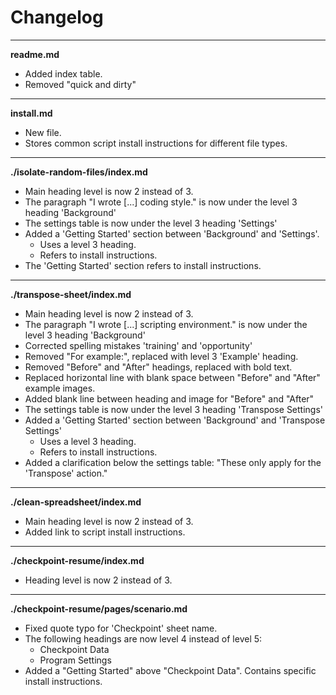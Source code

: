 # Changelog
---

**readme.md**
* Added index table.
* Removed "quick and dirty"

---

**install.md**
* New file.
* Stores common script install instructions for different file types.

---

**./isolate-random-files/index.md**
* Main heading level is now 2 instead of 3.
* The paragraph "I wrote [...] coding style." is now under the level 3 heading 'Background'
* The settings table is now under the level 3 heading 'Settings'
* Added a 'Getting Started' section between 'Background' and 'Settings'.
	* Uses a level 3 heading.
	* Refers to install instructions.
* The 'Getting Started' section refers to install instructions.

---

**./transpose-sheet/index.md**
* Main heading level is now 2 instead of 3.
* The paragraph "I wrote [...] scripting environment." is now under the level 3 heading 'Background'
* Corrected spelling mistakes 'training' and 'opportunity'
* Removed "For example:", replaced with level 3 'Example' heading.
* Removed "Before" and "After" headings, replaced with bold text.
* Replaced horizontal line with blank space between "Before" and "After" example images.
* Added blank line between heading and image for "Before" and "After"
* The settings table is now under the level 3 heading 'Transpose Settings'
* Added a 'Getting Started' section between 'Background' and 'Transpose Settings'
	* Uses a level 3 heading.
	* Refers to install instructions.
* Added a clarification below the settings table: "These only apply for the 'Transpose' action."

---

**./clean-spreadsheet/index.md**
* Main heading level is now 2 instead of 3.
* Added link to script install instructions.

---

**./checkpoint-resume/index.md**
* Heading level is now 2 instead of 3.

---

**./checkpoint-resume/pages/scenario.md**
* Fixed quote typo for 'Checkpoint' sheet name.
* The following headings are now level 4 instead of level 5:
	* Checkpoint Data
	* Program Settings
* Added a "Getting Started" above "Checkpoint Data". Contains specific install instructions.